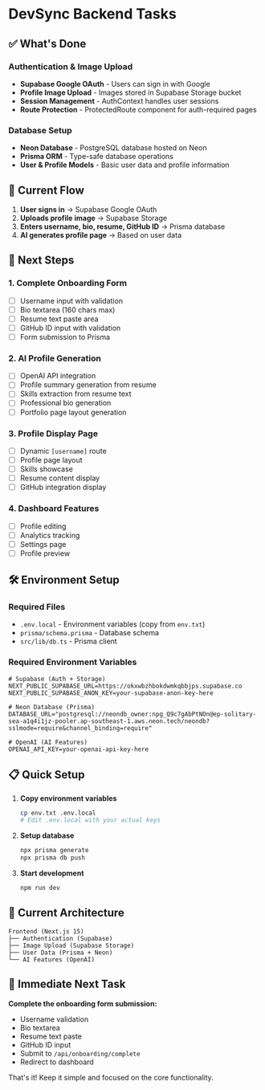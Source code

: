 # DevSync Backend Tasks

## ✅ What's Done

### Authentication & Image Upload
- **Supabase Google OAuth** - Users can sign in with Google
- **Profile Image Upload** - Images stored in Supabase Storage bucket
- **Session Management** - AuthContext handles user sessions
- **Route Protection** - ProtectedRoute component for auth-required pages

### Database Setup
- **Neon Database** - PostgreSQL database hosted on Neon
- **Prisma ORM** - Type-safe database operations
- **User & Profile Models** - Basic user data and profile information

## 🔄 Current Flow

1. **User signs in** → Supabase Google OAuth
2. **Uploads profile image** → Supabase Storage
3. **Enters username, bio, resume, GitHub ID** → Prisma database
4. **AI generates profile page** → Based on user data

## 🎯 Next Steps

### 1. Complete Onboarding Form
- [ ] Username input with validation
- [ ] Bio textarea (160 chars max)
- [ ] Resume text paste area
- [ ] GitHub ID input with validation
- [ ] Form submission to Prisma

### 2. AI Profile Generation
- [ ] OpenAI API integration
- [ ] Profile summary generation from resume
- [ ] Skills extraction from resume text
- [ ] Professional bio generation
- [ ] Portfolio page layout generation

### 3. Profile Display Page
- [ ] Dynamic `[username]` route
- [ ] Profile page layout
- [ ] Skills showcase
- [ ] Resume content display
- [ ] GitHub integration display

### 4. Dashboard Features
- [ ] Profile editing
- [ ] Analytics tracking
- [ ] Settings page
- [ ] Profile preview

## 🛠️ Environment Setup

### Required Files
- `.env.local` - Environment variables (copy from `env.txt`)
- `prisma/schema.prisma` - Database schema
- `src/lib/db.ts` - Prisma client

### Required Environment Variables
```env
# Supabase (Auth + Storage)
NEXT_PUBLIC_SUPABASE_URL=https://okxwbzhbokdwmkqbbjps.supabase.co
NEXT_PUBLIC_SUPABASE_ANON_KEY=your-supabase-anon-key-here

# Neon Database (Prisma)
DATABASE_URL="postgresql://neondb_owner:npg_Q9c7gAbPtNOn@ep-solitary-sea-a1q4i1jz-pooler.ap-southeast-1.aws.neon.tech/neondb?sslmode=require&channel_binding=require"

# OpenAI (AI Features)
OPENAI_API_KEY=your-openai-api-key-here
```

## 📋 Quick Setup

1. **Copy environment variables**
   ```bash
   cp env.txt .env.local
   # Edit .env.local with your actual keys
   ```

2. **Setup database**
   ```bash
   npx prisma generate
   npx prisma db push
   ```

3. **Start development**
   ```bash
   npm run dev
   ```

## 🎨 Current Architecture

```
Frontend (Next.js 15)
├── Authentication (Supabase)
├── Image Upload (Supabase Storage)
├── User Data (Prisma + Neon)
└── AI Features (OpenAI)
```

## 🚀 Immediate Next Task

**Complete the onboarding form submission:**
- Username validation
- Bio textarea
- Resume text paste
- GitHub ID input
- Submit to `/api/onboarding/complete`
- Redirect to dashboard

That's it! Keep it simple and focused on the core functionality.



